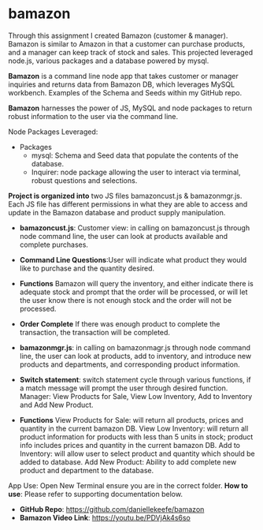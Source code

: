 # bamazon
 
Through this assignment I created Bamazon (customer & manager). Bamazon is similar to Amazon in that a customer can purchase products, and a manager can keep track of stock and sales. This projected leveraged node.js, various packages and a database powered by mysql.  
 
**Bamazon** is a command line node app that takes customer or manager inquiries and returns data from Bamazon DB, which leverages MySQL workbench. Examples of the Schema and Seeds within my GitHub repo. 
 
**Bamazon** harnesses the power of JS, MySQL and node packages to return robust information to the user via the command line. 
 
Node Packages Leveraged:
* Packages
    * mysql: Schema and Seed data that populate the contents of the database. 
    * Inquirer: node package allowing the user to interact via terminal, robust questions and selections. 
 
 
**Project is organized into** two JS files bamazoncust.js & bamazonmgr.js. Each JS file has different permissions in what they are able to access and update in the Bamazon database and product supply manipulation. 
 
* **bamazoncust.js**: Customer view: 
in calling on bamazoncust.js through node command line, the user can look at products available and complete purchases. 
* **Command Line Questions**:User will indicate what product they would like to purchase and the quantity desired. 
* **Functions** Bamazon will query the inventory, and either indicate there is adequate stock and prompt that the order will be processed, or will let the user know there is not enough stock and the order will not be processed. 
* **Order Complete** If there was enough product to complete the transaction, the transaction will be completed. 
 
* **bamazonmgr.js**: in calling on bamazonmagr.js through node command line, the user can look at products, add to inventory, and introduce new products and departments, and corresponding product information.
* **Switch statement**: switch statement cycle through various functions, if a match message will prompt the user through desired function.
Manager: View Products for Sale, View Low Inventory, Add to Inventory and Add New Product. 
* **Functions** 
View Products for Sale: will return all products, prices and quantity in the current bamazon DB. 
View Low Inventory: will return all product information for products with less than 5 units in stock; product info includes prices and quantity in the current bamazon DB. 
Add to Inventory: will allow user to select product and quantity which should be added to database. 
Add New Product: Ability to add complete new product and department to the database. 
 
 
 
App Use: 
Open New Terminal ensure you are in the correct folder. 
**How to use**: Please refer to supporting documentation below.
 
* **GitHub Repo**: https://github.com/daniellekeefe/bamazon
* **Bamazon Video Link**: https://youtu.be/PDVjAk4s6so